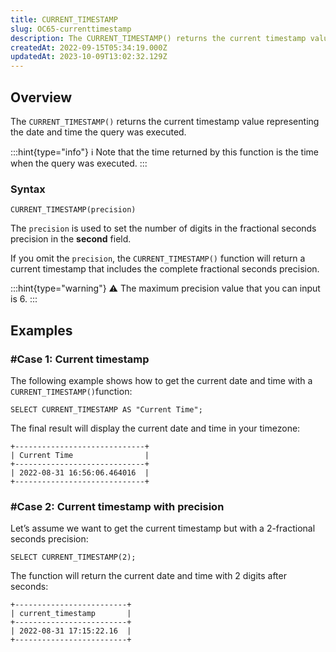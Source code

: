 ```yaml
---
title: CURRENT_TIMESTAMP
slug: OC65-currenttimestamp
description: The CURRENT_TIMESTAMP() returns the current timestamp value representing the date and time the query was executed. Let's go over some useful cases.
createdAt: 2022-09-15T05:34:19.000Z
updatedAt: 2023-10-09T13:02:32.129Z
---
```


## Overview

The `CURRENT_TIMESTAMP()` returns the current timestamp value representing the date and time the query was executed.

:::hint{type="info"}
ℹ️ Note that the time returned by this function is the time when the query was executed.
:::

### Syntax

```pgsql
CURRENT_TIMESTAMP(precision)
```

The `precision` is used to set the number of digits in the fractional seconds precision in the **second** field.

If you omit the `precision`, the `CURRENT_TIMESTAMP()` function will return a current timestamp that includes the complete fractional seconds precision.

:::hint{type="warning"}
⚠️ The maximum precision value that you can input is 6.
:::

## Examples

### #Case 1: Current timestamp

The following example shows how to get the current date and time with a `CURRENT_TIMESTAMP()`function:

```pgsql
SELECT CURRENT_TIMESTAMP AS "Current Time";
```

The final result will display the current date and time in your timezone:

```pgsql
+-----------------------------+
| Current Time                |
+-----------------------------+
| 2022-08-31 16:56:06.464016  |
+-----------------------------+
```

### #Case 2: Current timestamp with precision

Let’s assume we want to get the current timestamp but with a 2-fractional seconds precision:

```pgsql
SELECT CURRENT_TIMESTAMP(2);
```

The function will return the current date and time with 2 digits after seconds:

```pgsql
+-------------------------+
| current_timestamp       |
+-------------------------+
| 2022-08-31 17:15:22.16  |
+-------------------------+
```

